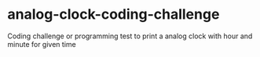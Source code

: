 # analog-clock-coding-challenge
Coding challenge or programming test to print a analog clock with hour and minute for given time
